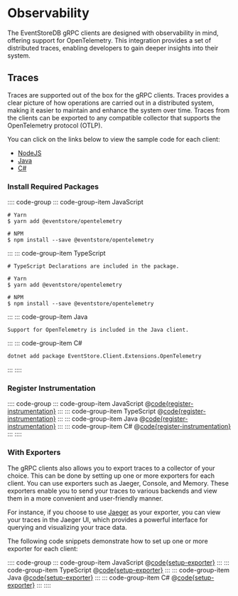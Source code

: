 # Observability

The EventStoreDB gRPC clients are designed with observability in mind, offering support for OpenTelemetry. This integration provides a set of distributed traces, enabling developers to gain deeper insights into their system.

## Traces

Traces are supported out of the box for the gRPC clients. Traces provides a clear picture of how operations are carried out in a distributed system, making it easier to maintain and enhance the system over time. Traces from the clients can be exported to any compatible collector that supports the OpenTelemetry protocol (OTLP).

You can click on the links below to view the sample code for each client:

- [NodeJS](https://github.com/EventStore/EventStore-Client-NodeJS/blob/master/packages/test/src/samples/opentelemetry.ts)
- [Java](https://github.com/EventStore/EventStoreDB-Client-Java/blob/trunk/db-client-java/src/test/java/com/eventstore/dbclient/samples/opentelemetry/Instrumentation.java)
- [C#](https://github.com/EventStore/EventStore-Client-Dotnet/blob/master/samples/diagnostics/Program.cs)

### Install Required Packages

:::: code-group
::: code-group-item JavaScript

```
# Yarn
$ yarn add @eventstore/opentelemetry

# NPM
$ npm install --save @eventstore/opentelemetry
```

:::
::: code-group-item TypeScript

```
# TypeScript Declarations are included in the package.

# Yarn
$ yarn add @eventstore/opentelemetry

# NPM
$ npm install --save @eventstore/opentelemetry
```

:::
::: code-group-item Java

```
Support for OpenTelemetry is included in the Java client.
```

:::
::: code-group-item C#

```bash
dotnet add package EventStore.Client.Extensions.OpenTelemetry
```

:::
::::

### Register Instrumentation

:::: code-group
::: code-group-item JavaScript
@[code{register-instrumentation}](@grpc:opentelemetry.js)
:::
::: code-group-item TypeScript
@[code{register-instrumentation}](@grpc:opentelemetry.ts)
:::
::: code-group-item Java
@[code{register-instrumentation}](@grpc:opentelemetry/Instrumentation.java)
:::
::: code-group-item C#
@[code{register-instrumentation}](@grpc:diagnostics/Program.cs)
:::
::::

### With Exporters

The gRPC clients also allows you to export traces to a collector of your choice. This can be done by setting up one or more exporters for each client. You can use exporters such as Jaeger, Console, and Memory. These exporters enable you to send your traces to various backends and view them in a more convenient and user-friendly manner.

For instance, if you choose to use [Jaeger](https://www.jaegertracing.io/) as your exporter, you can view your traces in the Jaeger UI, which provides a powerful interface for querying and visualizing your trace data.

The following code snippets demonstrate how to set up one or more exporter for each client:

:::: code-group
::: code-group-item JavaScript
@[code{setup-exporter}](@grpc:opentelemetry.js)
:::
::: code-group-item TypeScript
@[code{setup-exporter}](@grpc:opentelemetry.ts)
:::
::: code-group-item Java
@[code{setup-exporter}](@grpc:opentelemetry/Instrumentation.java)
:::
::: code-group-item C#
@[code{setup-exporter}](@grpc:diagnostics/Program.cs)
:::
::::

